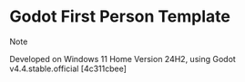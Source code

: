 # Godot First Person Template
 
> [!NOTE]
> Developed on Windows 11 Home Version	24H2, using Godot v4.4.stable.official [4c311cbee]
